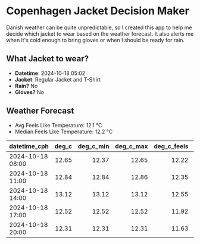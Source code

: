 
# Copenhagen Jacket Decision Maker

Danish weather can be quite unpredictable, so I created this app to help me decide which jacket to wear based on the weather forecast. 
It also alerts me when it's cold enough to bring gloves or when I should be ready for rain.

## What Jacket to wear?

- **Datetime**: 2024-10-18 05:02
- **Jacket**: Regular Jacket and T-Shirt
- **Rain?** No
- **Gloves?** No

## Weather Forecast
- Avg Feels Like Temperature: 12.1 °C
- Median Feels Like Temperature: 12.2 °C

| datetime_cph     |   deg_c |   deg_c_min |   deg_c_max |   deg_c_feels | weather   | wind   | rain   |
|:-----------------|--------:|------------:|------------:|--------------:|:----------|:-------|:-------|
| 2024-10-18 08:00 |   12.65 |       12.37 |       12.65 |         12.22 | Clouds    | Low    | None   |
| 2024-10-18 11:00 |   12.84 |       12.84 |       12.86 |         12.35 | Clouds    | Low    | None   |
| 2024-10-18 14:00 |   13.12 |       13.12 |       13.12 |         12.55 | Clouds    | Low    | None   |
| 2024-10-18 17:00 |   12.52 |       12.52 |       12.52 |         11.92 | Clouds    | Low    | None   |
| 2024-10-18 20:00 |   12.31 |       12.31 |       12.31 |         11.63 | Clouds    | Low    | None   |
        